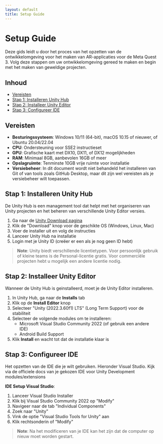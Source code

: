 ```yaml
---
layout: default
title: Setup Guide
---
```


# Setup Guide

Deze gids leidt u door het proces van het opzetten van de ontwikkelomgeving voor het maken van AR-applicaties voor de Meta Quest 3.
Volg deze stappen om uw ontwikkelomgeving gereed te maken en begin met het maken van geweldige projecten.

## Inhoud
- [Vereisten](#vereisten)
- [Stap 1: Installeren Unity Hub](#stap-1-installeren-unity-hub)
- [Stap 2: Installeer Unity Editor](#stap-2-installeer-unity-editor)
- [Stap 3: Configureer IDE](#stap-3-configureer-ide)

## Vereisten

- **Besturingssysteem**: Windows 10/11 (64-bit), macOS 10.15 of nieuwer, of Ubuntu 20.04/22.04
- **CPU**: Ondersteuning voor SSE2 instructieset
- **GPU**: Grafische kaart met DX10, DX11, of DX12 mogelijkheden
- **RAM**: Minimaal 8GB, aanbevolen 16GB of meer
- **Opslagruimte**: Tenminste 10GB vrije ruimte voor installatie
- **Versiebeheer**: In dit document wordt niet behandeld het installeren van Git of van tools zoals GitHub Desktop, maar dit zijn wel vereisten als je versiebeheer wilt toepassen.

## Stap 1: Installeren Unity Hub

De Unity Hub is een management tool dat helpt met het organiseren van Unity projecten en het beheren van verschillende Unity Editor versies.

1. Ga naar de [Unity Download pagina](https://unity.com/download)
2. Klik de "Download" knop voor de geschikte OS (Windows, Linux, Mac)
3. Voer de installer uit en volg de instructies
4. Lanceer Unity Hub na installatie
5. Login met je Unity ID (creëer er een als je nog geen ID hebt)

> **Note**: Unity biedt verschillende licentietypen. Voor persoonlijk gebruik of kleine teams is de Personal-licentie gratis. Voor commerciële projecten hebt u mogelijk een andere licentie nodig.

## Stap 2: Installeer Unity Editor

Wanneer de Unity Hub is geinstalleerd, moet je de Unity Editor installeren.

1. In Unity Hub, ga naar de **Installs** tab
2. Klik op de **Install Editor** knop
3. Selecteer "Unity (2022.3.60f1) LTS" (Long Term Support) voor de stabiliteit
4. Selecteer de volgende modules om te installeren:
   - Microsoft Visual Studio Community 2022 (of gebruik een andere IDE)
   - Android Build Support
5. Klik **Install** en wacht tot dat de installatie klaar is

## Stap 3: Configureer IDE

Het opzetten van de IDE die je wilt gebruiken. Hieronder Visual Studio.
Kijk via de officiele docs van je gekozen IDE voor Unity Development modules/extensions

**IDE Setup Visual Studio**:
   1. Lanceer Visual Studio Installer
   2. Klik bij Visual Studio Community 2022 op "Modify"
   3. Navigeer naar de tab "Individual Components"
   4. Zoek naar "Unity"
   5. Vink de optie "Visual Studio Tools for Unity" aan
   6. Klik rechtsonderin of "Modify"

> **Note**: Na het modificeren van je IDE kan het zijn dat de computer op nieuw moet worden gestart.
